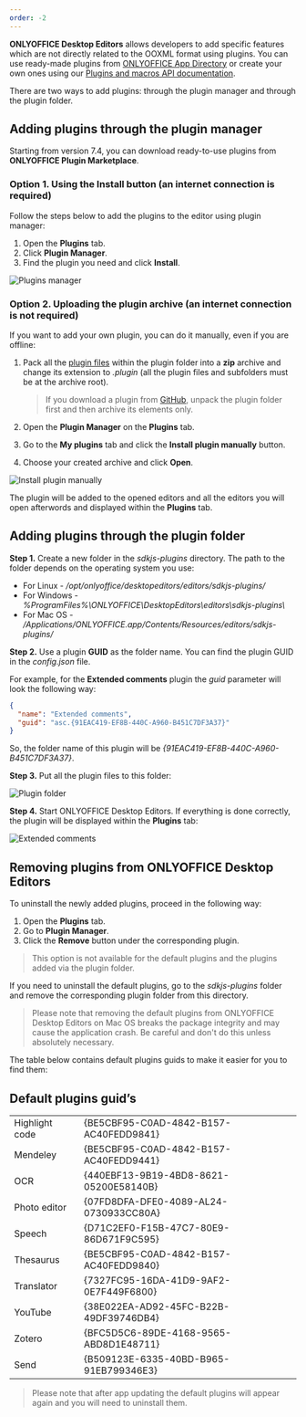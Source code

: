 ```yaml
---
order: -2
---
```


**ONLYOFFICE Desktop Editors** allows developers to add specific features which are not directly related to the OOXML format using plugins. You can use ready-made plugins from [ONLYOFFICE App Directory](https://www.onlyoffice.com/en/app-directory) or create your own ones using our [Plugins and macros API documentation](../../../Plugin%20and%20Macros/Get%20Started/Plugin%20structure/index.md).

There are two ways to add plugins: through the plugin manager and through the plugin folder.

## Adding plugins through the plugin manager

Starting from version 7.4, you can download ready-to-use plugins from **ONLYOFFICE Plugin Marketplace**.

### Option 1. Using the Install button (an internet connection is required)

Follow the steps below to add the plugins to the editor using plugin manager:

1. Open the **Plugins** tab.
2. Click **Plugin Manager**.
3. Find the plugin you need and click **Install**.

![Plugins manager](/assets/images/plugins/desktop-plugin-manager.png)

### Option 2. Uploading the plugin archive (an internet connection is not required)

If you want to add your own plugin, you can do it manually, even if you are offline:

1. Pack all the [plugin files](../../../Plugin%20and%20Macros/Get%20Started/Plugin%20structure/index.md) within the plugin folder into a **zip** archive and change its extension to *.plugin* (all the plugin files and subfolders must be at the archive root).

   > If you download a plugin from [GitHub](https://github.com/ONLYOFFICE/sdkjs-plugins), unpack the plugin folder first and then archive its elements only.

2. Open the **Plugin Manager** on the **Plugins** tab.

3. Go to the **My plugins** tab and click the **Install plugin manually** button.

4. Choose your created archive and click **Open**.

![Install plugin manually](/assets/images/plugins/install-manually.png)

The plugin will be added to the opened editors and all the editors you will open afterwords and displayed within the **Plugins** tab.

## Adding plugins through the plugin folder

**Step 1.** Create a new folder in the *sdkjs-plugins* directory. The path to the folder depends on the operating system you use:

- For Linux - */opt/onlyoffice/desktopeditors/editors/sdkjs-plugins/*
- For Windows - *%ProgramFiles%\ONLYOFFICE\DesktopEditors\editors\sdkjs-plugins\\*
- For Mac OS - */Applications/ONLYOFFICE.app/Contents/Resources/editors/sdkjs-plugins/*

**Step 2.** Use a plugin **GUID** as the folder name. You can find the plugin GUID in the *config.json* file.

For example, for the **Extended comments** plugin the *guid* parameter will look the following way:

``` json
{
  "name": "Extended comments",
  "guid": "asc.{91EAC419-EF8B-440C-A960-B451C7DF3A37}"
}
```

So, the folder name of this plugin will be *{91EAC419-EF8B-440C-A960-B451C7DF3A37}*.

**Step 3.** Put all the plugin files to this folder:

![Plugin folder](/assets/images/desktop/plugins_folder.png)

**Step 4.** Start ONLYOFFICE Desktop Editors. If everything is done correctly, the plugin will be displayed within the **Plugins** tab:

![Extended comments](/assets/images/desktop/extended_comments.png)

## Removing plugins from ONLYOFFICE Desktop Editors

To uninstall the newly added plugins, proceed in the following way:

1. Open the **Plugins** tab.
2. Go to **Plugin Manager**.
3. Click the **Remove** button under the corresponding plugin.

> This option is not available for the default plugins and the plugins added via the plugin folder.

If you need to uninstall the default plugins, go to the *sdkjs-plugins* folder and remove the corresponding plugin folder from this directory.

> Please note that removing the default plugins from ONLYOFFICE Desktop Editors on Mac OS breaks the package integrity and may cause the application crash. Be careful and don't do this unless absolutely necessary.

The table below contains default plugins guids to make it easier for you to find them:

## Default plugins guid’s

|                |                                        |
| -------------- | -------------------------------------- |
| Highlight code | {BE5CBF95-C0AD-4842-B157-AC40FEDD9841} |
| Mendeley       | {BE5CBF95-C0AD-4842-B157-AC40FEDD9441} |
| OCR            | {440EBF13-9B19-4BD8-8621-05200E58140B} |
| Photo editor   | {07FD8DFA-DFE0-4089-AL24-0730933CC80A} |
| Speech         | {D71C2EF0-F15B-47C7-80E9-86D671F9C595} |
| Thesaurus      | {BE5CBF95-C0AD-4842-B157-AC40FEDD9840} |
| Translator     | {7327FC95-16DA-41D9-9AF2-0E7F449F6800} |
| YouTube        | {38E022EA-AD92-45FC-B22B-49DF39746DB4} |
| Zotero         | {BFC5D5C6-89DE-4168-9565-ABD8D1E48711} |
| Send           | {B509123E-6335-40BD-B965-91EB799346E3} |

> Please note that after app updating the default plugins will appear again and you will need to uninstall them.
